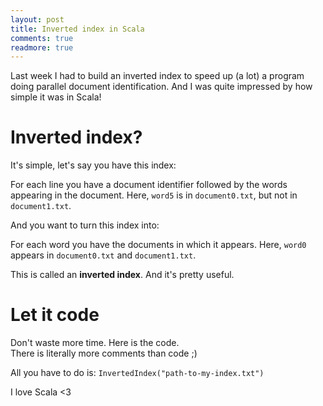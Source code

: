 ```yaml
---
layout: post
title: Inverted index in Scala
comments: true
readmore: true
---
```


Last week I had to build an inverted index to speed up (a lot) a program doing parallel document identification.
And I was quite impressed by how simple it was in Scala!

# Inverted index?

It's simple, let's say you have this index:

<script src="https://gist.github.com/Cowa/d8cfc4f4ea32d5ad6d11.js"></script>

For each line you have a document identifier followed by the words appearing in the document. Here, `word5` is in `document0.txt`, but not in `document1.txt`.

And you want to turn this index into:
<script src="https://gist.github.com/Cowa/3c4a1fb475083ce49bf7.js"></script>

For each word you have the documents in which it appears. Here, `word0` appears in `document0.txt` and `document1.txt`.

This is called an **inverted index**. And it's pretty useful.

# Let it code

Don't waste more time. Here is the code.  
There is literally more comments than code ;)

<script src="https://gist.github.com/Cowa/c3c7fc4d9cb60843ad37.js"></script>

All you have to do is: `InvertedIndex("path-to-my-index.txt")`

I love Scala <3
